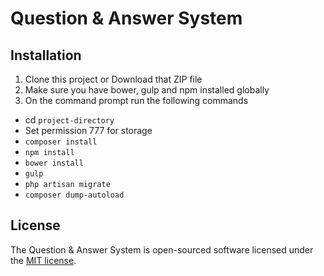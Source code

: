 # Question & Answer System

## Installation

1. Clone this project or Download that ZIP file
2. Make sure you have bower, gulp and npm installed globally
3. On the command prompt run the following commands
- cd `project-directory`
- Set permission 777 for storage
- `composer install`
- `npm install`
- `bower install`
- `gulp`
- `php artisan migrate`
- `composer dump-autoload`

## License

The Question & Answer System is open-sourced software licensed under the [MIT license](http://opensource.org/licenses/MIT).
